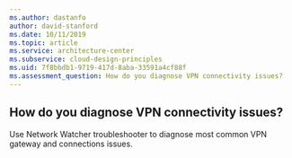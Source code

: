 ```yaml
---
ms.author: dastanfo
author: david-stanford
ms.date: 10/11/2019
ms.topic: article
ms.service: architecture-center
ms.subservice: cloud-design-principles
ms.uid: 7f8bbdb1-9719-417d-8aba-33591a4cf88f
ms.assessment_question: How do you diagnose VPN connectivity issues?
---
```

## How do you diagnose VPN connectivity issues?


Use Network Watcher troubleshooter to diagnose most common VPN gateway and connections issues.